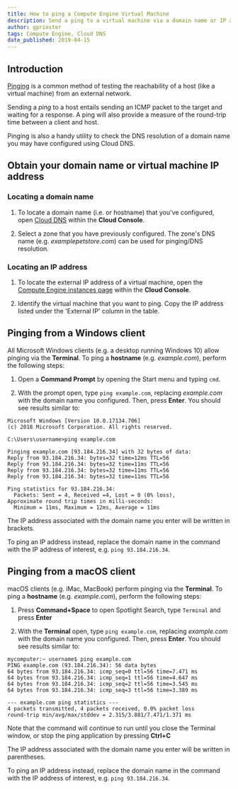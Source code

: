 ```yaml
---
title: How to ping a Compute Engine Virtual Machine
description: Send a ping to a virtual machine via a domain name or IP address.
author: gpriester
tags: Compute Engine, Cloud DNS
date_published: 2019-04-15
---
```


## Introduction

[Pinging](https://en.wikipedia.org/wiki/Ping_(networking_utility)) is a common method of testing the reachability of a host (like a virtual machine) from an external network.

Sending a *ping* to a host entails sending an ICMP packet to the target and waiting for a response.  A ping will also provide a measure of the round-trip time between a client and host.

Pinging is also a handy utility to check the DNS resolution of a domain name you may have configured using Cloud DNS.

## Obtain your domain name or virtual machine IP address

### Locating a domain name

1. To locate a domain name (i.e. or hostname) that you've configured, open [Cloud DNS](https://console.cloud.google.com/net-services/dns/zones) within the **Cloud Console**.

2. Select a zone that you have previously configured.  The zone's DNS name (e.g. *examplepetstore.com*) can be used for pinging/DNS resolution.

### Locating an IP address

1. To locate the external IP address of a virtual machine, open the [Compute Engine instances page](https://console.cloud.google.com/compute/instances) within the **Cloud Console**.

2.  Identify the virtual machine that you want to ping.  Copy the IP address listed under the 'External IP' column in the table.

## Pinging from a Windows client

All Microsoft Windows clients (e.g. a desktop running Windows 10) allow pinging via the **Terminal**.  To ping a **hostname** (e.g. *example.com*), perform the following steps:

1.  Open a **Command Prompt** by opening the Start menu and typing `cmd`.

2.  With the prompt open, type `ping example.com`, replacing *example.com* with the domain name you configured.  Then, press **Enter**.  You should see results similar to:

```
Microsoft Windows [Version 10.0.17134.706]
(c) 2018 Microsoft Corporation. All rights reserved.

C:\Users\username>ping example.com

Pinging example.com [93.184.216.34] with 32 bytes of data:
Reply from 93.184.216.34: bytes=32 time=12ms TTL=56
Reply from 93.184.216.34: bytes=32 time=11ms TTL=56
Reply from 93.184.216.34: bytes=32 time=11ms TTL=56
Reply from 93.184.216.34: bytes=32 time=11ms TTL=56

Ping statistics for 93.184.216.34:
  Packets: Sent = 4, Received =4, Lost = 0 (0% loss),
Approximate round trip times in milli-seconds:
  Minimum = 11ms, Maximum = 12ms, Average = 11ms
```

The IP address associated with the domain name you enter will be written in brackets.

To ping an IP address instead, replace the domain name in the command with the IP address of interest, e.g. `ping 93.184.216.34`.

## Pinging from a macOS client

macOS clients (e.g. iMac, MacBook) perform pinging via the **Terminal**.  To ping a **hostname** (e.g. *example.com*), perform the following steps:

1. Press **Command+Space** to open Spotlight Search, type `Terminal` and press **Enter**

2. With the **Terminal** open, type `ping example.com`, replacing *example.com* with the domain name you configured.  Then, press **Enter**. You should see results similar to:

```
mycomputer:~ username$ ping example.com
PING example.com (93.184.216.34): 56 data bytes
64 bytes from 93.184.216.34: icmp_seq=0 ttl=56 time=7.471 ms
64 bytes from 93.184.216.34: icmp_seq=1 ttl=56 time=4.647 ms
64 bytes from 93.184.216.34: icmp_seq=2 ttl=56 time=3.545 ms
64 bytes from 93.184.216.34: icmp_seq=3 ttl=56 time=3.389 ms

--- example.com ping statistics ---
4 packets transmitted, 4 packets received, 0.0% packet loss
round-trip min/avg/max/stddev = 2.315/3.881/7.471/1.371 ms
```

Note that the command will continue to run until you close the Terminal window, or stop the ping application by pressing **Ctrl+C**

The IP address associated with the domain name you enter will be written in parentheses.

To ping an IP address instead, replace the domain name in the command with the IP address of interest, e.g. `ping 93.184.216.34`.
